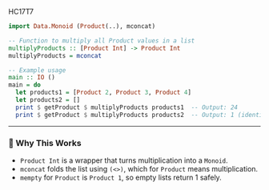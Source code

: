HC17T7

```haskell
import Data.Monoid (Product(..), mconcat)

-- Function to multiply all Product values in a list
multiplyProducts :: [Product Int] -> Product Int
multiplyProducts = mconcat

-- Example usage
main :: IO ()
main = do
  let products1 = [Product 2, Product 3, Product 4]
  let products2 = []
  print $ getProduct $ multiplyProducts products1  -- Output: 24
  print $ getProduct $ multiplyProducts products2  -- Output: 1 (identity)
```

---

### 🧠 Why This Works

- `Product Int` is a wrapper that turns multiplication into a `Monoid`.
- `mconcat` folds the list using `(<>)`, which for `Product` means multiplication.
- `mempty` for `Product` is `Product 1`, so empty lists return 1 safely.


